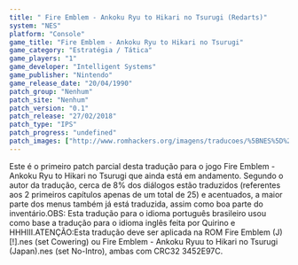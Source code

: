 ```yaml
---
title: " Fire Emblem - Ankoku Ryu to Hikari no Tsurugi (Redarts)"
system: "NES"
platform: "Console"
game_title: "Fire Emblem - Ankoku Ryu to Hikari no Tsurugi"
game_category: "Estratégia / Tática"
game_players: "1"
game_developer: "Intelligent Systems"
game_publisher: "Nintendo"
game_release_date: "20/04/1990"
patch_group: "Nenhum"
patch_site: "Nenhum"
patch_version: "0.1"
patch_release: "27/02/2018"
patch_type: "IPS"
patch_progress: "undefined"
patch_images: ["http://www.romhackers.org/imagens/traducoes/%5BNES%5D%20Fire%20Emblem%20-%20Redarts%20-%201.png","http://www.romhackers.org/imagens/traducoes/%5BNES%5D%20Fire%20Emblem%20-%20Redarts%20-%202.png","http://www.romhackers.org/imagens/traducoes/%5BNES%5D%20Fire%20Emblem%20-%20Redarts%20-%203.png"]
---
```

Este é o primeiro patch parcial desta tradução para o jogo Fire Emblem - Ankoku Ryu to Hikari no Tsurugi que ainda está em andamento. Segundo o autor da tradução, cerca de 8% dos diálogos estão traduzidos (referentes aos 2 primeiros capítulos apenas de um total de 25) e acentuados, a maior parte dos menus também já está traduzida, assim como boa parte do inventário.OBS: Esta tradução para o idioma português brasileiro usou como base a tradução para o idioma inglês feita por Quirino e HHHIII.ATENÇÃO:Esta tradução deve ser aplicada na ROM Fire Emblem (J) [!].nes (set Cowering) ou Fire Emblem - Ankoku Ryuu to Hikari no Tsurugi (Japan).nes (set No-Intro), ambas com CRC32 3452E97C.